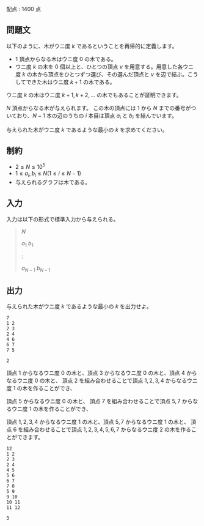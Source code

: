 配点 : $1400$ 点

## 問題文

以下のように、木がウニ度 $k$ であるということを再帰的に定義します。

- $1$ 頂点からなる木はウニ度 $0$ の木である。
- ウニ度 $k$ の木を $0$ 個以上と、ひとつの頂点 $v$ を用意する。用意した各ウニ度 $k$ の木から頂点をひとつずつ選び、その選んだ頂点と $v$ を辺で結ぶ。こうしてできた木はウニ度 $k+1$ の木である。

ウニ度 $k$ の木はウニ度 $k+1,k+2,...$ の木でもあることが証明できます。

$N$ 頂点からなる木が与えられます。
この木の頂点には $1$ から $N$ までの番号がついており、$N-1$ 本の辺のうちの $i$ 本目は頂点 $a_i$ と $b_i$ を結んでいます。

与えられた木がウニ度 $k$ であるような最小の $k$ を求めてください。

## 制約

- $2 \leq N \leq 10^5$
- $1 \leq a_i, b_i \leq N(1 \leq i \leq N-1)$
- 与えられるグラフは木である。

## 入力

入力は以下の形式で標準入力から与えられる。

> $N$
> 
> $a_1$ $b_1$
> 
> :
> 
> $a_{N-1}$ $b_{N-1}$

## 出力

与えられた木がウニ度 $k$ であるような最小の $k$ を出力せよ。

```input1
7
1 2
2 3
2 4
4 6
6 7
7 5
```

```output1
2
```

頂点 $1$ からなるウニ度 $0$ の木と、頂点 $3$ からなるウニ度 $0$ の木と、頂点 $4$ からなるウニ度 $0$ の木と、
頂点 $2$ を組み合わせることで頂点 $1,2,3,4$ からなるウニ度 $1$ の木を作ることができ、

頂点 $5$ からなるウニ度 $0$ の木と、
頂点 $7$ を組み合わせることで頂点 $5,7$ からなるウニ度 $1$ の木を作ることができ、

頂点 $1,2,3,4$ からなるウニ度 $1$ の木と、頂点 $5,7$ からなるウニ度 $1$ の木と、
頂点 $6$ を組み合わせることで頂点 $1,2,3,4,5,6,7$ からなるウニ度 $2$ の木を作ることができます。

```input2
12
1 2
2 3
2 4
4 5
5 6
6 7
7 8
5 9
9 10
10 11
11 12
```

```output2
3
```